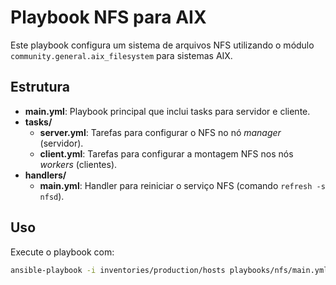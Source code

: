 # Playbook NFS para AIX

Este playbook configura um sistema de arquivos NFS utilizando o módulo
`community.general.aix_filesystem` para sistemas AIX.

## Estrutura

- **main.yml**: Playbook principal que inclui tasks para servidor e cliente.
- **tasks/**
  - **server.yml**: Tarefas para configurar o NFS no nó _manager_ (servidor).
  - **client.yml**: Tarefas para configurar a montagem NFS nos nós _workers_ (clientes).
- **handlers/**
  - **main.yml**: Handler para reiniciar o serviço NFS (comando `refresh -s nfsd`).

## Uso

Execute o playbook com:

```bash
ansible-playbook -i inventories/production/hosts playbooks/nfs/main.yml -l rocky9
